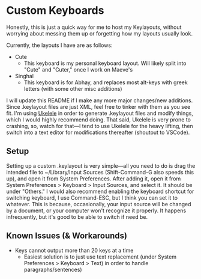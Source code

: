 <h1>Custom Keyboards</h1>

<p>Honestly, this is just a quick way for me to host my Keylayouts, without worrying about messing them up or forgetting how my layouts usually look.</p>

<p>Currently, the layouts I have are as follows:</p>
 <ul>
  <li>Cute
    <ul><li>This keyboard is my personal keyboard layout. Will likely split into "Cute" and "Cuter," once I work on Maeve's</li></ul>
  </li>
  <li>Singhal
     <ul><li>This keyboard is for Abhay, and replaces most alt-keys with greek letters (with some other misc additions)</li></ul>
   </li>
 </ul>
 
 <p>I will update this README if I make any more major changes/new additions. Since .keylayout files are just XML, feel free to tinker with them as you see fit. I'm using <a href="http://scripts.sil.org/cms/scripts/page.php?site_id=nrsi&id=ukelele">Ukelele</a> in order to generate .keylayout files and modify things, which I would highly recommend doing. That said, Ukelele is very prone to crashing, so, watch for that—I tend to use Ukelele for the heavy lifting, then switch into a text editor for modifications thereafter (shoutout to VSCode).</p>
 
 <h2>Setup</h2>
 
 Setting up a custom .keylayout is very simple—all you need to do is drag the intended file to ~/Library/Input Sources (Shift-Command-G also speeds this up), and open it from System Preferences. After adding it, open it from System Preferences > Keyboard > Input Sources, and select it. It should be under "Others." I would also recommend enabling the keyboard shortcut for switching keyboard, I use Command-ESC, but I think you can set it to whatever. This is because, occasionally, your input source will be changed by a document, or your computer won't recognize it properly. It happens infrequently, but it's good to be able to switch if need be.
 
 <h2>Known Issues (& Workarounds)</h2>

<ul>
  <li>Keys cannot output more than 20 keys at a time<ul><li>Easiest solution is to just use text replacement (under System Preferences > Keyboard > Text) in order to handle paragraphs/sentences)</li></ul>
  </li>
</ul>
